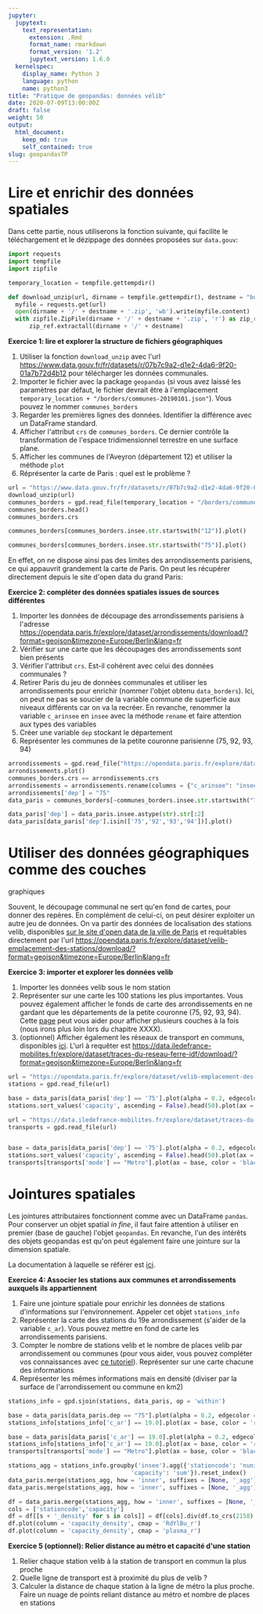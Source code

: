 ```yaml
---
jupyter:
  jupytext:
    text_representation:
      extension: .Rmd
      format_name: rmarkdown
      format_version: '1.2'
      jupytext_version: 1.6.0
  kernelspec:
    display_name: Python 3
    language: python
    name: python3
title: "Pratique de geopandas: données vélib"
date: 2020-07-09T13:00:00Z
draft: false
weight: 50
output: 
  html_document:
    keep_md: true
    self_contained: true
slug: geopandasTP
---
```








# Lire et enrichir des données spatiales

Dans cette partie, nous utiliserons la fonction suivante, qui facilite 
le téléchargement et le dézippage des données proposées sur `data.gouv`:


```python
import requests
import tempfile
import zipfile

temporary_location = tempfile.gettempdir()

def download_unzip(url, dirname = tempfile.gettempdir(), destname = "borders"):
  myfile = requests.get(url)
  open(dirname + '/' + destname + '.zip', 'wb').write(myfile.content)
  with zipfile.ZipFile(dirname + '/' + destname + '.zip', 'r') as zip_ref:
      zip_ref.extractall(dirname + '/' + destname)
```



**Exercice 1: lire et explorer la structure de fichiers géographiques**

1. Utiliser la fonction `download_unzip` avec l'url <https://www.data.gouv.fr/fr/datasets/r/07b7c9a2-d1e2-4da6-9f20-01a7b72d4b12>
pour télécharger les données communales.
2. Importer le fichier avec la package `geopandas`
(si vous avez laissé les paramètres par défaut,
le fichier devrait
être à l'emplacement `temporary_location + "/borders/communes-20190101.json"`).
Vous pouvez le nommer `communes_borders`
3. Regarder les premières lignes des données. Identifier la différence avec
un DataFrame standard. 
4. Afficher l'attribut `crs` de `communes_borders`. Ce dernier contrôle la
transformation de l'espace tridimensionnel terrestre en une surface plane. 
5. Afficher les communes de l'Aveyron (département 12) et utiliser la méthode
`plot`
6. Réprésenter la carte de Paris : quel est le problème ?


```python
url = "https://www.data.gouv.fr/fr/datasets/r/07b7c9a2-d1e2-4da6-9f20-01a7b72d4b12"
download_unzip(url)
communes_borders = gpd.read_file(temporary_location + "/borders/communes-20190101.json")
communes_borders.head()
communes_borders.crs
```



```python
communes_borders[communes_borders.insee.str.startswith("12")].plot()
```


```python
communes_borders[communes_borders.insee.str.startswith("75")].plot()
```

En effet, on ne dispose ainsi pas des limites des arrondissements parisiens, ce
qui appauvrit grandement la carte de Paris. On peut les récupérer directement 
depuis le site d'open data du grand Paris:


**Exercice 2: compléter des données spatiales issues de sources différentes**

1. Importer les données de découpage des arrondissements parisiens à l'adresse
<https://opendata.paris.fr/explore/dataset/arrondissements/download/?format=geojson&timezone=Europe/Berlin&lang=fr>
2. Vérifier sur une carte que les découpages des arrondissements sont bien présents
2. Vérifier l'attribut `crs`. Est-il cohérent avec celui des données communales ?
3. Retirer Paris du jeu de données communales et utiliser les arrondissements
pour enrichir (nommer l'objet obtenu `data_borders`). Ici, on peut ne pas se
soucier de la variable commune de superficie aux niveaux différents car on
va la recréer. En revanche, renommer la variable `c_arinsee` en `insee` avec
la méthode `rename` et faire attention aux types des variables
4. Créer une variable `dep` stockant le département
4. Représenter les communes de la petite couronne parisienne (75, 92, 93, 94)



```python
arrondissements = gpd.read_file("https://opendata.paris.fr/explore/dataset/arrondissements/download/?format=geojson&timezone=Europe/Berlin&lang=fr")
arrondissements.plot()
communes_borders.crs == arrondissements.crs
arrondissements = arrondissements.rename(columns = {"c_arinsee": "insee"})
arrondissements['dep'] = "75"
data_paris = communes_borders[~communes_borders.insee.str.startswith("75")].append(arrondissements)
```


```python
data_paris['dep'] = data_paris.insee.astype(str).str[:2]
data_paris[data_paris['dep'].isin(['75','92','93','94'])].plot()
```

# Utiliser des données géographiques comme des couches
graphiques

Souvent, le découpage communal ne sert qu'en fond de cartes, pour donner des
repères. En complément de celui-ci, on peut désirer exploiter
un autre jeu de données. On va partir des données de localisation des
stations velib, 
disponibles [sur le site d'open data de la ville de Paris](https://opendata.paris.fr/explore/dataset/velib-emplacement-des-stations/table/) et 
requêtables directement par l'url
<https://opendata.paris.fr/explore/dataset/velib-emplacement-des-stations/download/?format=geojson&timezone=Europe/Berlin&lang=fr>


**Exercice 3: importer et explorer les données velib**

1. Importer les données velib sous le nom station
2. Représenter sur une carte les 100 stations les plus importantes. Vous pouvez également afficher le fonds de carte des arrondissements en ne gardant que les départements de la petite couronne (75, 92, 93, 94).
Cette [page](https://geopandas.org/mapping.html#maps-with-layers) peut vous aider pour afficher plusieurs couches à la fois (nous irons plus loin lors du chapitre XXXX). 
3. (optionnel) Afficher également les réseaux de transport en communs, disponibles [ici](https://data.iledefrance-mobilites.fr/explore/dataset/traces-du-reseau-ferre-idf/map/?location=7,48.69717,2.33167&basemap=jawg.streets). L'url à requêter est
<https://data.iledefrance-mobilites.fr/explore/dataset/traces-du-reseau-ferre-idf/download/?format=geojson&timezone=Europe/Berlin&lang=fr>


```python
url = "https://opendata.paris.fr/explore/dataset/velib-emplacement-des-stations/download/?format=geojson&timezone=Europe/Berlin&lang=fr"
stations = gpd.read_file(url)
```


```python
base = data_paris[data_paris['dep'] == '75'].plot(alpha = 0.2, edgecolor = 'black')
stations.sort_values('capacity', ascending = False).head(50).plot(ax = base, color = 'red', alpha = 0.6)
```


```python
url = "https://data.iledefrance-mobilites.fr/explore/dataset/traces-du-reseau-ferre-idf/download/?format=geojson&timezone=Europe/Berlin&lang=fr"
transports = gpd.read_file(url)


base = data_paris[data_paris['dep'] == '75'].plot(alpha = 0.2, edgecolor = 'black')
stations.sort_values('capacity', ascending = False).head(50).plot(ax = base, color = 'red', alpha = 0.6)
transports[transports['mode'] == "Metro"].plot(ax = base, color = 'black', alpha = 0.3)
```


# Jointures spatiales

Les jointures attributaires fonctionnent comme avec un DataFrame `pandas`. Pour conserver un objet spatial *in fine*, il faut faire attention à utiliser en premier (base de gauche) l'objet `geopandas`. En revanche, l'un des intérêts des objets geopandas est qu'on peut également faire une jointure sur la dimension spatiale.

La documentation à laquelle se référer est [ici](https://geopandas.org/mergingdata.html#spatial-joins). 

**Exercice 4: Associer les stations aux communes et arrondissements auxquels ils appartiennent**

1. Faire une jointure spatiale pour enrichir les données de stations d'informations sur l'environnement.
Appeler cet objet `stations_info`
2. Représenter la carte des stations du 19e arrondissement (s'aider de la variable `c_ar`).
Vous pouvez mettre en fond de carte les arrondissements parisiens. 
3. Compter le nombre de stations velib et le nombre de places velib par arrondissement ou communes (pour vous aider, vous pouvez compléter vos connaissances avec [ce tutoriel](https://pandas.pydata.org/docs/getting_started/intro_tutorials/06_calculate_statistics.html)). Représenter sur une carte chacune des informations
4. Représenter les mêmes informations mais en densité (diviser par la surface de l'arrondissement ou commune en km2)


```python
stations_info = gpd.sjoin(stations, data_paris, op = 'within')

base = data_paris[data_paris.dep == "75"].plot(alpha = 0.2, edgecolor = 'k')
stations_info[stations_info['c_ar'] == 19.0].plot(ax = base, color = 'red', alpha = 0.6)
```


```python
base = data_paris[data_paris['c_ar'] == 19.0].plot(alpha = 0.2, edgecolor = 'k')
stations_info[stations_info['c_ar'] == 19.0].plot(ax = base, color = 'red', alpha = 0.6)
transports[transports['mode'] == "Metro"].plot(ax = base, color = 'black', alpha = 0.3)
```


```python
stations_agg = stations_info.groupby('insee').agg({'stationcode': 'nunique',
                                   'capacity': 'sum'}).reset_index()
data_paris.merge(stations_agg, how = 'inner', suffixes = [None, '_agg']).plot(column = 'capacity')
data_paris.merge(stations_agg, how = 'inner', suffixes = [None, '_agg']).plot(column = 'stationcode')
```


```python
df = data_paris.merge(stations_agg, how = 'inner', suffixes = [None, '_agg'])
cols = ['stationcode','capacity']
df = df[[s + '_density' for s in cols]] = df[cols].div(df.to_crs(2158).area*10**(-6), axis = 0)
df.plot(column = 'capacity_density', cmap = 'RdYlBu_r')
df.plot(column = 'capacity_density', cmap = 'plasma_r')
```

**Exercice 5 (optionnel): Relier distance au métro et capacité d'une station**

1. Relier chaque station velib à la station de transport en commun la plus proche
2. Quelle ligne de transport est à proximité du plus de velib ?
3. Calculer la distance de chaque station à la ligne de métro la plus proche. Faire un nuage de points reliant distance au métro et nombre de places en stations

